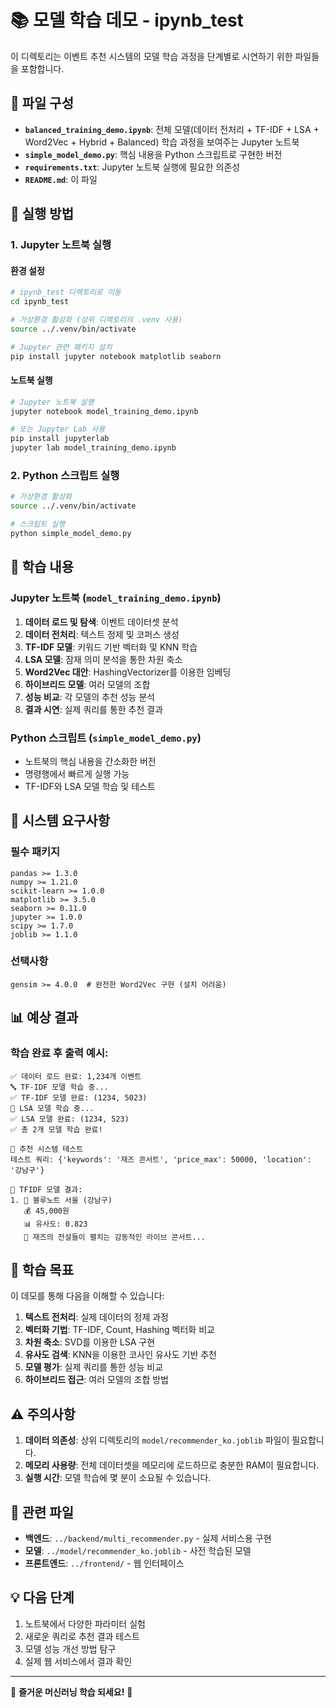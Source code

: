# 📚 모델 학습 데모 - ipynb_test

이 디렉토리는 이벤트 추천 시스템의 모델 학습 과정을 단계별로 시연하기 위한 파일들을 포함합니다.

## 📁 파일 구성

- **`balanced_training_demo.ipynb`**: 전체 모델(데이터 전처리 + TF-IDF + LSA + Word2Vec + Hybrid + Balanced) 학습 과정을 보여주는 Jupyter 노트북
- **`simple_model_demo.py`**: 핵심 내용을 Python 스크립트로 구현한 버전
- **`requirements.txt`**: Jupyter 노트북 실행에 필요한 의존성
- **`README.md`**: 이 파일

## 🚀 실행 방법

### 1. Jupyter 노트북 실행

#### 환경 설정
```bash
# ipynb_test 디렉토리로 이동
cd ipynb_test

# 가상환경 활성화 (상위 디렉토리의 .venv 사용)
source ../.venv/bin/activate

# Jupyter 관련 패키지 설치
pip install jupyter notebook matplotlib seaborn
```

#### 노트북 실행
```bash
# Jupyter 노트북 실행
jupyter notebook model_training_demo.ipynb

# 또는 Jupyter Lab 사용
pip install jupyterlab
jupyter lab model_training_demo.ipynb
```

### 2. Python 스크립트 실행

```bash
# 가상환경 활성화
source ../.venv/bin/activate

# 스크립트 실행
python simple_model_demo.py
```

## 📖 학습 내용

### Jupyter 노트북 (`model_training_demo.ipynb`)
1. **데이터 로드 및 탐색**: 이벤트 데이터셋 분석
2. **데이터 전처리**: 텍스트 정제 및 코퍼스 생성
3. **TF-IDF 모델**: 키워드 기반 벡터화 및 KNN 학습
4. **LSA 모델**: 잠재 의미 분석을 통한 차원 축소
5. **Word2Vec 대안**: HashingVectorizer를 이용한 임베딩
6. **하이브리드 모델**: 여러 모델의 조합
7. **성능 비교**: 각 모델의 추천 성능 분석
8. **결과 시연**: 실제 쿼리를 통한 추천 결과

### Python 스크립트 (`simple_model_demo.py`)
- 노트북의 핵심 내용을 간소화한 버전
- 명령행에서 빠르게 실행 가능
- TF-IDF와 LSA 모델 학습 및 테스트

## 🔧 시스템 요구사항

### 필수 패키지
```
pandas >= 1.3.0
numpy >= 1.21.0
scikit-learn >= 1.0.0
matplotlib >= 3.5.0
seaborn >= 0.11.0
jupyter >= 1.0.0
scipy >= 1.7.0
joblib >= 1.1.0
```

### 선택사항
```
gensim >= 4.0.0  # 완전한 Word2Vec 구현 (설치 어려움)
```

## 📊 예상 결과

### 학습 완료 후 출력 예시:
```
✅ 데이터 로드 완료: 1,234개 이벤트
🔤 TF-IDF 모델 학습 중...
✅ TF-IDF 모델 완료: (1234, 5023)
🧮 LSA 모델 학습 중...
✅ LSA 모델 완료: (1234, 523)
✅ 총 2개 모델 학습 완료!

🎯 추천 시스템 테스트
테스트 쿼리: {'keywords': '재즈 콘서트', 'price_max': 50000, 'location': '강남구'}

🤖 TFIDF 모델 결과:
1. 📍 블루노트 서울 (강남구)
   💰 45,000원
   📊 유사도: 0.823
   📝 재즈의 전설들이 펼치는 감동적인 라이브 콘서트...
```

## 🎯 학습 목표

이 데모를 통해 다음을 이해할 수 있습니다:

1. **텍스트 전처리**: 실제 데이터의 정제 과정
2. **벡터화 기법**: TF-IDF, Count, Hashing 벡터화 비교
3. **차원 축소**: SVD를 이용한 LSA 구현
4. **유사도 검색**: KNN을 이용한 코사인 유사도 기반 추천
5. **모델 평가**: 실제 쿼리를 통한 성능 비교
6. **하이브리드 접근**: 여러 모델의 조합 방법

## ⚠️ 주의사항

1. **데이터 의존성**: 상위 디렉토리의 `model/recommender_ko.joblib` 파일이 필요합니다.
2. **메모리 사용량**: 전체 데이터셋을 메모리에 로드하므로 충분한 RAM이 필요합니다.
3. **실행 시간**: 모델 학습에 몇 분이 소요될 수 있습니다.

## 🔗 관련 파일

- **백엔드**: `../backend/multi_recommender.py` - 실제 서비스용 구현
- **모델**: `../model/recommender_ko.joblib` - 사전 학습된 모델
- **프론트엔드**: `../frontend/` - 웹 인터페이스

## 💡 다음 단계

1. 노트북에서 다양한 파라미터 실험
2. 새로운 쿼리로 추천 결과 테스트
3. 모델 성능 개선 방법 탐구
4. 실제 웹 서비스에서 결과 확인

---

🎵 **즐거운 머신러닝 학습 되세요!** 🎵 